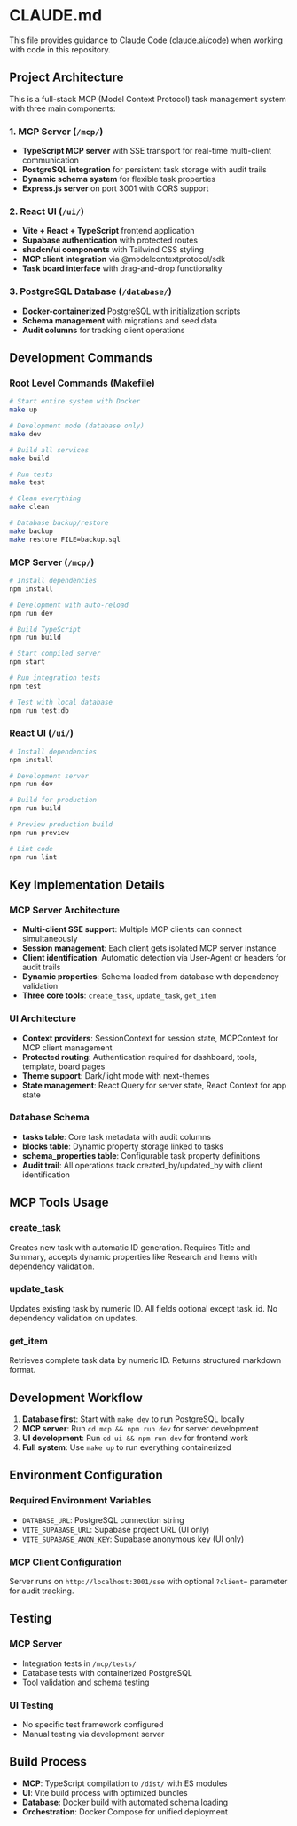 # CLAUDE.md

This file provides guidance to Claude Code (claude.ai/code) when working with code in this repository.

## Project Architecture

This is a full-stack MCP (Model Context Protocol) task management system with three main components:

### 1. MCP Server (`/mcp/`)
- **TypeScript MCP server** with SSE transport for real-time multi-client communication
- **PostgreSQL integration** for persistent task storage with audit trails
- **Dynamic schema system** for flexible task properties
- **Express.js server** on port 3001 with CORS support

### 2. React UI (`/ui/`)
- **Vite + React + TypeScript** frontend application
- **Supabase authentication** with protected routes
- **shadcn/ui components** with Tailwind CSS styling
- **MCP client integration** via @modelcontextprotocol/sdk
- **Task board interface** with drag-and-drop functionality

### 3. PostgreSQL Database (`/database/`)
- **Docker-containerized** PostgreSQL with initialization scripts
- **Schema management** with migrations and seed data
- **Audit columns** for tracking client operations

## Development Commands

### Root Level Commands (Makefile)
```bash
# Start entire system with Docker
make up

# Development mode (database only)
make dev

# Build all services
make build

# Run tests
make test

# Clean everything
make clean

# Database backup/restore
make backup
make restore FILE=backup.sql
```

### MCP Server (`/mcp/`)
```bash
# Install dependencies
npm install

# Development with auto-reload
npm run dev

# Build TypeScript
npm run build

# Start compiled server
npm start

# Run integration tests
npm test

# Test with local database
npm run test:db
```

### React UI (`/ui/`)
```bash
# Install dependencies
npm install

# Development server
npm run dev

# Build for production
npm run build

# Preview production build
npm run preview

# Lint code
npm run lint
```

## Key Implementation Details

### MCP Server Architecture
- **Multi-client SSE support**: Multiple MCP clients can connect simultaneously
- **Session management**: Each client gets isolated MCP server instance
- **Client identification**: Automatic detection via User-Agent or headers for audit trails
- **Dynamic properties**: Schema loaded from database with dependency validation
- **Three core tools**: `create_task`, `update_task`, `get_item`

### UI Architecture
- **Context providers**: SessionContext for session state, MCPContext for MCP client management
- **Protected routing**: Authentication required for dashboard, tools, template, board pages
- **Theme support**: Dark/light mode with next-themes
- **State management**: React Query for server state, React Context for app state

### Database Schema
- **tasks table**: Core task metadata with audit columns
- **blocks table**: Dynamic property storage linked to tasks
- **schema_properties table**: Configurable task property definitions
- **Audit trail**: All operations track created_by/updated_by with client identification

## MCP Tools Usage

### create_task
Creates new task with automatic ID generation. Requires Title and Summary, accepts dynamic properties like Research and Items with dependency validation.

### update_task  
Updates existing task by numeric ID. All fields optional except task_id. No dependency validation on updates.

### get_item
Retrieves complete task data by numeric ID. Returns structured markdown format.

## Development Workflow

1. **Database first**: Start with `make dev` to run PostgreSQL locally
2. **MCP server**: Run `cd mcp && npm run dev` for server development
3. **UI development**: Run `cd ui && npm run dev` for frontend work
4. **Full system**: Use `make up` to run everything containerized

## Environment Configuration

### Required Environment Variables
- `DATABASE_URL`: PostgreSQL connection string
- `VITE_SUPABASE_URL`: Supabase project URL (UI only)
- `VITE_SUPABASE_ANON_KEY`: Supabase anonymous key (UI only)

### MCP Client Configuration
Server runs on `http://localhost:3001/sse` with optional `?client=` parameter for audit tracking.

## Testing

### MCP Server
- Integration tests in `/mcp/tests/`
- Database tests with containerized PostgreSQL
- Tool validation and schema testing

### UI Testing
- No specific test framework configured
- Manual testing via development server

## Build Process

- **MCP**: TypeScript compilation to `/dist/` with ES modules
- **UI**: Vite build process with optimized bundles
- **Database**: Docker build with automated schema loading
- **Orchestration**: Docker Compose for unified deployment
